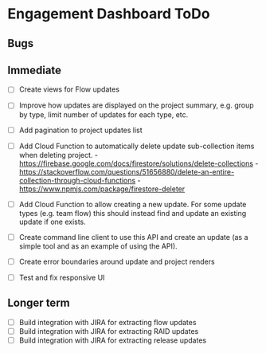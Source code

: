 # Engagement Dashboard ToDo

## Bugs


## Immediate

- [ ] Create views for Flow updates

- [ ] Improve how updates are displayed on the project summary, e.g. group
      by type, limit number of updates for each type, etc.
- [ ] Add pagination to project updates list

- [ ] Add Cloud Function to automatically delete update sub-collection items
      when deleting project.
      - https://firebase.google.com/docs/firestore/solutions/delete-collections
      - https://stackoverflow.com/questions/51656880/delete-an-entire-collection-through-cloud-functions
      - https://www.npmjs.com/package/firestore-deleter

- [ ] Add Cloud Function to allow creating a new update. For some update types
      (e.g. team flow) this should instead find and update an existing update
      if one exists.
- [ ] Create command line client to use this API and create an update (as a
      simple tool and as an example of using the API).

- [ ] Create error boundaries around update and project renders
- [ ] Test and fix responsive UI

## Longer term

- [ ] Build integration with JIRA for extracting flow updates
- [ ] Build integration with JIRA for extracting RAID updates
- [ ] Build integration with JIRA for extracting release updates